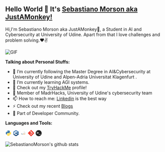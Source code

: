 ## Hello World 👋 It's [Sebastiano Morson aka JustAMonkey!](https://sebastianomorson.wixsite.com/sebastiano-morson/)


Hi,I'm Sebastiano Morson aka JustAMonkey🙌, a Student in AI and Cybersecurity at University of Udine. Apart from that I love challenges and problem solving.❤✌


<img align="center" alt="GIF" src="https://media1.tenor.com/m/tZ2Xd8LqAnMAAAAd/typing-fast.gif" />


**Talking about Personal Stuffs:**

- 🔭 I’m currently following the Master Degree in AI&Cybersecurity at University of Udine and Alpen-Adria Universitat Klagenfurt .
- 🌱 I’m currently learning AGI systems.
- 🤖 Check out my [TryHackMe](https://tryhackme.com/r/p/justamonkey) profile!
- 🐍 Member of MadrHacks, University of Udine's cybersecurity team
- 📫 How to reach me: [Linkedin](https://www.linkedin.com/in/sebastiano-morson-34a825221/) is the best way
- ⚡ Check out my recent [Blogs](https://sebastianomorson.github.io/)
- 👯 Part of Developer Community.

**Languages and Tools:**


<code><img height="20" src="https://raw.githubusercontent.com/github/explore/80688e429a7d4ef2fca1e82350fe8e3517d3494d/topics/python/python.png"></code>
<code><img height="20" src="https://raw.githubusercontent.com/github/explore/80688e429a7d4ef2fca1e82350fe8e3517d3494d/topics/cpp/cpp.png"></code>
<code><img height="20" src="https://raw.githubusercontent.com/github/explore/80688e429a7d4ef2fca1e82350fe8e3517d3494d/topics/mysql/mysql.png"></code>
<code><img height="20" src="https://raw.githubusercontent.com/github/explore/80688e429a7d4ef2fca1e82350fe8e3517d3494d/topics/git/git.png"></code>
<code><img height="20" src="https://raw.githubusercontent.com/github/explore/80688e429a7d4ef2fca1e82350fe8e3517d3494d/topics/terminal/terminal.png"></code>

![SebastianoMorson's github stats](https://github-readme-stats.vercel.app/api?username=SebastianoMorson&show_icons=true&hide_border=true)
